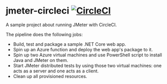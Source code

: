 # jmeter-circleci [![CircleCI](https://circleci.com/gh/phongcao/jmeter-circleci/tree/main.svg?style=svg)](https://circleci.com/gh/phongcao/jmeter-circleci/tree/main)

A sample project about running JMeter with CircleCI.

The pipeline does the following jobs:

- Build, test and package a sample .NET Core web app.
- Spin up an Azure function and deploy the web app's package to it.
- Spin up two Azure virtual machines and use PowerShell script to install Java and JMeter on them.
- Start JMeter distributed tests by using those two virtual machines: one acts as a server and one acts as a client.
- Clean up all provisioned resources.
